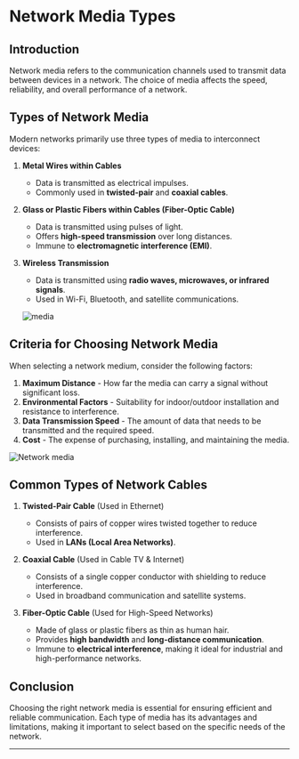 # Network Media Types

## Introduction

Network media refers to the communication channels used to transmit data between devices in a network. The choice of media affects the speed, reliability, and overall performance of a network.

## Types of Network Media

Modern networks primarily use three types of media to interconnect devices:

1. **Metal Wires within Cables**
   - Data is transmitted as electrical impulses.
   - Commonly used in **twisted-pair** and **coaxial cables**.
2. **Glass or Plastic Fibers within Cables (Fiber-Optic Cable)**
   - Data is transmitted using pulses of light.
   - Offers **high-speed transmission** over long distances.
   - Immune to **electromagnetic interference (EMI)**.
3. **Wireless Transmission**

   - Data is transmitted using **radio waves, microwaves, or infrared signals**.
   - Used in Wi-Fi, Bluetooth, and satellite communications.

   ![media](https://media.geeksforgeeks.org/wp-content/uploads/20210924165511/transmission.jpg)

## Criteria for Choosing Network Media

When selecting a network medium, consider the following factors:

1. **Maximum Distance** - How far the media can carry a signal without significant loss.
2. **Environmental Factors** - Suitability for indoor/outdoor installation and resistance to interference.
3. **Data Transmission Speed** - The amount of data that needs to be transmitted and the required speed.
4. **Cost** - The expense of purchasing, installing, and maintaining the media.

![Network media](https://lh3.googleusercontent.com/proxy/R0FkggwaIFINhmYqhcHL0iZ9mnKVg5IMCkU9IO5fOhIR4NIl5eSDpfIXC_puMRUrl7V4U3tpXfg_t3yhjFIajIQDne3He263aav6Zi7Nr4gZ)

## Common Types of Network Cables

1. **Twisted-Pair Cable** (Used in Ethernet)

   - Consists of pairs of copper wires twisted together to reduce interference.
   - Used in **LANs (Local Area Networks)**.

2. **Coaxial Cable** (Used in Cable TV & Internet)

   - Consists of a single copper conductor with shielding to reduce interference.
   - Used in broadband communication and satellite systems.

3. **Fiber-Optic Cable** (Used for High-Speed Networks)
   - Made of glass or plastic fibers as thin as human hair.
   - Provides **high bandwidth** and **long-distance communication**.
   - Immune to **electrical interference**, making it ideal for industrial and high-performance networks.

## Conclusion

Choosing the right network media is essential for ensuring efficient and reliable communication. Each type of media has its advantages and limitations, making it important to select based on the specific needs of the network.

---
